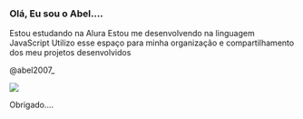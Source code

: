 ### Olá, Eu sou o Abel....

Estou estudando na Alura
Estou me desenvolvendo na linguagem JavaScript
Utilizo esse espaço para minha organização e compartilhamento dos meu projetos desenvolvidos

@abel2007_

![](https://media1.tenor.com/m/tP7v1dUc2y0AAAAd/ronaldinho-ronaldinho-gaucho.gif)


Obrigado....

